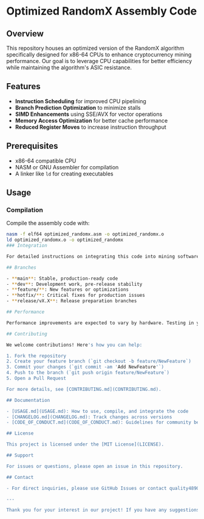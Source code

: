 # Optimized RandomX Assembly Code

## Overview

This repository houses an optimized version of the RandomX algorithm specifically designed for x86-64 CPUs to enhance cryptocurrency mining performance. Our goal is to leverage CPU capabilities for better efficiency while maintaining the algorithm's ASIC resistance.

## Features

- **Instruction Scheduling** for improved CPU pipelining
- **Branch Prediction Optimization** to minimize stalls
- **SIMD Enhancements** using SSE/AVX for vector operations
- **Memory Access Optimization** for better cache performance
- **Reduced Register Moves** to increase instruction throughput

## Prerequisites

- x86-64 compatible CPU
- NASM or GNU Assembler for compilation
- A linker like `ld` for creating executables

## Usage

### Compilation

Compile the assembly code with:

```sh
nasm -f elf64 optimized_randomx.asm -o optimized_randomx.o
ld optimized_randomx.o -o optimized_randomx
### Integration

For detailed instructions on integrating this code into mining software or using it standalone, see [USAGE.md](USAGE.md).

## Branches

- **main**: Stable, production-ready code
- **dev**: Development work, pre-release stability
- **feature/**: New features or optimizations
- **hotfix/**: Critical fixes for production issues
- **release/vX.X**: Release preparation branches

## Performance

Performance improvements are expected to vary by hardware. Testing in your specific environment is recommended. 

## Contributing

We welcome contributions! Here's how you can help:

1. Fork the repository
2. Create your feature branch (`git checkout -b feature/NewFeature`)
3. Commit your changes (`git commit -am 'Add NewFeature'`)
4. Push to the branch (`git push origin feature/NewFeature`)
5. Open a Pull Request

For more details, see [CONTRIBUTING.md](CONTRIBUTING.md).

## Documentation

- [USAGE.md](USAGE.md): How to use, compile, and integrate the code
- [CHANGELOG.md](CHANGELOG.md): Track changes across versions
- [CODE_OF_CONDUCT.md](CODE_OF_CONDUCT.md): Guidelines for community behavior

## License

This project is licensed under the [MIT License](LICENSE).

## Support

For issues or questions, please open an issue in this repository.

## Contact

- For direct inquiries, please use GitHub Issues or contact quality4890@outlook.com

---

Thank you for your interest in our project! If you have any suggestions or find any bugs, we'd love to hear about them.
```

